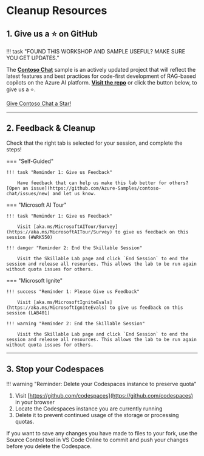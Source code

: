 # Cleanup Resources

## 1. Give us a ⭐️ on GitHub

!!! task "FOUND THIS WORKSHOP AND SAMPLE USEFUL? MAKE SURE YOU GET UPDATES."

The **[Contoso Chat](https://aka.ms/aitour/contoso-chat)** sample is an actively updated project that will reflect the latest features and best practices for code-first development of RAG-based copilots on the Azure AI platform. **[Visit the repo](https://aka.ms/aitour/contoso-chat)** or click the button below, to give us a ⭐️. 
<!-- Place this tag where you want the button to render. -->
<a class="github-button" href="https://github.com/Azure-Samples/contoso-chat" data-color-scheme="no-preference: light; light: light; dark: dark;" data-size="large" data-show-count="true" aria-label="Star Azure-Samples/contoso-chat on GitHub"> Give Contoso Chat a Star!</a>

---

## 2. Feedback & Cleanup

Check that the right tab is selected for your session, and complete the steps!

=== "Self-Guided"

    !!! task "Reminder 1: Give us Feedback"

        Have feedback that can help us make this lab better for others? [Open an issue](https://github.com/Azure-Samples/contoso-chat/issues/new) and let us know.

=== "Microsoft AI Tour"

    !!! task "Reminder 1: Give us Feedback"

        Visit [aka.ms/MicrosoftAITour/Survey](https://aka.ms/MicrosoftAITour/Survey) to give us feedback on this session (#WRK550)
      
    !!! danger "Reminder 2: End the Skillable Session"

        Visit the Skillable Lab page and click `End Session` to end the session and release all resources. This allows the lab to be run again without quota issues for others.

    
=== "Microsoft Ignite"

    !!! success "Reminder 1: Please Give us Feedback"

        Visit [aka.ms/MicrosoftIgniteEvals](https://aka.ms/MicrosoftIgniteEvals) to give us feedback on this session (LAB401)
      
    !!! warning "Reminder 2: End the Skillable Session"

        Visit the Skillable Lab page and click `End Session` to end the session and release all resources. This allows the lab to be run again without quota issues for others.

---

## 3. Stop your Codespaces

!!! warning "Reminder: Delete your Codespaces instance to preserve quota"
    
1. Visit [https://github.com/codespaces](https://github.com/codespaces) in your browser
1. Locate the Codespaces instance you are currently running 
1. Delete it to prevent continued usage of the storage or processing quotas.

If you want to save any changes you have made to files to your fork, use the Source Control tool in VS Code Online to commit and push your changes before you delete the Codespace.
